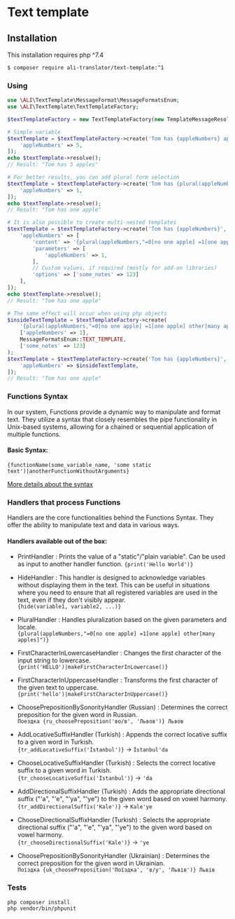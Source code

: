 # Text template

## Installation

This installation requires php ^7.4

```bash
$ composer require ali-translator/text-template:^1
```

### Using

```php
use \ALI\TextTemplate\MessageFormat\MessageFormatsEnum;
use \ALI\TextTemplate\TextTemplateFactory;

$textTemplateFactory = new TextTemplateFactory(new TemplateMessageResolverFactory('en'));

# Simple variable
$textTemplate = $textTemplateFactory->create('Tom has {appleNumbers} apples', [
    'appleNumbers' => 5,
]);
echo $textTemplate->resolve();
// Result: "Tom has 5 apples"

# For better results, you can add plural form selection
$textTemplate = $textTemplateFactory->create('Tom has {plural(appleNumbers, "=0[no one apple] =1[one apple] other[many apples]")}', [
    'appleNumbers' => 1,
]);
echo $textTemplate->resolve();
// Result: "Tom has one apple"

# It is also possible to create multi-nested templates
$textTemplate = $textTemplateFactory->create('Tom has {appleNumbers}', [
    'appleNumbers' => [
        'content' => '{plural(appleNumbers,"=0[no one apple] =1[one apple] other[many apples]")}',
        'parameters' => [
            'appleNumbers' => 1,
        ],
        // Custom values, if required (mostly for add-on libraries)
        'options' => ['some_notes' => 123]
    ],
]);
echo $textTemplate->resolve();
// Result: "Tom has one apple"

# The same effect will occur when using php objects
$insideTextTemplate = $textTemplateFactory->create(
    '{plural(appleNumbers,"=0[no one apple] =1[one apple] other[many apples]")}', 
    ['appleNumbers' => 1],
    MessageFormatsEnum::TEXT_TEMPLATE,
    ['some_notes' => 123]
);
$textTemplate = $textTemplateFactory->create('Tom has {appleNumbers}', [
    'appleNumbers' => $insideTextTemplate,
]);
// Result: "Tom has one apple"
```

### Functions Syntax

In our system, Functions provide a dynamic way to manipulate and format text. They utilize a syntax that closely resembles the pipe functionality in Unix-based systems, allowing for a chained or sequential application of multiple functions.

#### Basic Syntax:

```{functionName(some_variable_name, 'some static text')|anotherFunctionWithoutArguments}```

[More details about the syntax](./guides/FUNCTIONS_SYNTAX.md)

### Handlers that process Functions

Handlers are the core functionalities behind the Functions Syntax. They offer the ability to manipulate text and data in various ways.

#### Handlers available out of the box:

* PrintHandler
: Prints the value of a "static"/"plain variable". Can be used as input to another handler function.
```{print('Hello World')}```

* HideHandler
  : This handler is designed to acknowledge variables without displaying them in the text. This can be useful in situations where you need to ensure that all registered variables are used in the text, even if they don't visibly appear.<br>
  ```{hide(variable1, variable2, ...)}```

* PluralHandler
: Handles pluralization based on the given parameters and locale.<br>
```{plural(appleNumbers,"=0[no one apple] =1[one apple] other[many apples]")}``` 

* FirstCharacterInLowercaseHandler
: Changes the first character of the input string to lowercase.<br>
```{print('HELLO')|makeFirstCharacterInLowercase()}```

* FirstCharacterInUppercaseHandler
: Transforms the first character of the given text to uppercase.
```{print('hello')|makeFirstCharacterInUppercase()}```

* ChoosePrepositionBySonorityHandler (Russian)
: Determines the correct preposition for the given word in Russian.<br>
```Поездка {ru_choosePreposition('во/в', 'Львов')} Львов```

* AddLocativeSuffixHandler (Turkish)
: Appends the correct locative suffix to a given word in Turkish.<br>
```{tr_addLocativeSuffix('İstanbul')}``` -> ```İstanbul'da```

* ChooseLocativeSuffixHandler (Turkish)
  : Selects the correct locative suffix to a given word in Turkish.<br>
  ```{tr_chooseLocativeSuffix('İstanbul')}``` -> ```'da```

* AddDirectionalSuffixHandler (Turkish)
  : Adds the appropriate directional suffix ("\'a", "\'e", "\'ya", "\'ye") to the given word based on vowel harmony.<br>
  ```{tr_addDirectionalSuffix('Kale')}``` -> ```Kale'ye```

* ChooseDirectionalSuffixHandler (Turkish)
  : Selects the appropriate directional suffix ("\'a", "\'e", "\'ya", "\'ye") to the given word based on vowel harmony.<br>
  ```{tr_chooseDirectionalSuffix('Kale')}``` -> ```'ye```

* ChoosePrepositionBySonorityHandler (Ukrainian)
: Determines the correct preposition for the given word in Ukrainian.<br>
```Поїздка {uk_choosePreposition('Поїздка', 'в/у', 'Львів')} Львів```

### Tests
```bash
php composer install
php vendor/bin/phpunit
```
